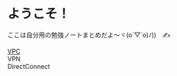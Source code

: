 # ようこそ！

ここは自分用の勉強ノートまとめだよ～ヾ(o´▽`o)ﾉ))　✍️

[VPC](https://kensuke-c7.github.io/study-notes/aws/vpc.html)<br>
VPN<br>
DirectConnect<br>
